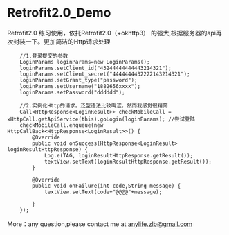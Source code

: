 # Retrofit2.0_Demo
Retrofit2.0 练习使用，依托Retrofit2.0（+okhttp3） 的强大,根据服务器的api再次封装一下。更加简洁的Http请求处理

        //1.登录提交的参数
        LoginParams loginParams=new LoginParams();
        loginParams.setClient_id("43244444444443214321");
        loginParams.setClient_secret("4444444432222143214321");
        loginParams.setGrant_type("password");
        loginParams.setUsername("1882656xxxx");
        loginParams.setPassword("dddddd");

        //2.实例化Http的请求。泛型语法比较晦涩，然而我感觉很精简
        Call<HttpResponse<LoginResult>> checkMobileCall = xHttpCall.getApiService(this).goLogin(loginParams); //尝试登陆
        checkMobileCall.enqueue(new HttpCallBack<HttpResponse<LoginResult>>() {
            @Override
            public void onSuccess(HttpResponse<LoginResult> loginResultHttpResponse) {
                Log.e(TAG, loginResultHttpResponse.getResult());
                textView.setText(loginResultHttpResponse.getResult());
            }

            @Override
            public void onFailure(int code,String message) {
                textView.setText(code+"@@@@"+message);

            }
        });

More：any question,please contact me at anylife.zlb@gmail.com
